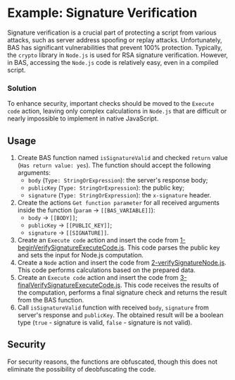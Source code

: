 # Example: Signature Verification

Signature verification is a crucial part of protecting a script from various attacks, such as server address spoofing or replay attacks. Unfortunately, BAS has significant vulnerabilities that prevent 100% protection. Typically, the `crypto` library in `Node.js` is used for RSA signature verification. However, in BAS, accessing the `Node.js` code is relatively easy, even in a compiled script.

### Solution

To enhance security, important checks should be moved to the `Execute code` action, leaving only complex calculations in `Node.js` that are difficult or nearly impossible to implement in native JavaScript.

## Usage

1. Create BAS function named `isSignatureValid` and checked `return` value (`Has return value: yes`). The function should accept the following arguments:
    - `body` (`Type: StringOrExpression`): the server's response body;
    - `publicKey` (`Type: StringOrExpression`): the public key;
    - `signature` (`Type: StringOrExpression`): the `x-signature` header.
2. Create the actions `Get function parameter` for all received arguments inside the function (`param` -> `[[BAS_VARIABLE]]`):
    - `body` -> `[[BODY]]`;
    - `publicKey` -> `[[PUBLIC_KEY]]`;
    - `signature` -> `[[SIGNATURE]]`.
3. Create an `Execute code` action and insert the code from [1-beginVerifySignatureExecuteCode.js](1-beginVerifySignatureExecuteCode.js). This code parses the public key and sets the input for Node.js computation.
4. Create a `Node` action and insert the code from [2-verifySignatureNode.js](2-verifySignatureNode.js). This code performs calculations based on the prepared data.
5. Create an `Execute code` action and insert the code from [3-finalVerifySignatureExecuteCode.js](3-finalVerifySignatureExecuteCode.js). This code receives the results of the computation, performs a final signature check and returns the result from the BAS function.
6. Call `isSignatureValid` function with received `body`, `signature` from server's response and `publicKey`. The obtained result will be a boolean type (`true` - signature is valid, `false` - signature is not valid).

## Security

For security reasons, the functions are obfuscated, though this does not eliminate the possibility of deobfuscating the code.

